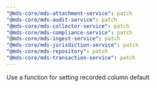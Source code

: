 ```yaml
---
"@mds-core/mds-attachment-service": patch
"@mds-core/mds-audit-service": patch
"@mds-core/mds-collector-service": patch
"@mds-core/mds-compliance-service": patch
"@mds-core/mds-ingest-service": patch
"@mds-core/mds-jurisdiction-service": patch
"@mds-core/mds-repository": patch
"@mds-core/mds-transaction-service": patch
---
```


Use a function for setting recorded column default
